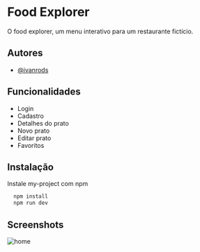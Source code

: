 
# Food Explorer

O food explorer, um menu interativo para um restaurante fictício.


## Autores

- [@ivanrods](https://github.com/ivanrods)


## Funcionalidades

- Login
- Cadastro
- Detalhes do prato
- Novo prato
- Editar prato
- Favoritos


## Instalação

Instale my-project com npm

```bash
  npm install
  npm run dev
```
    
## Screenshots
![home](https://github.com/user-attachments/assets/bc59a0c4-94f9-4d7d-a4af-94f0a9556a1d)




